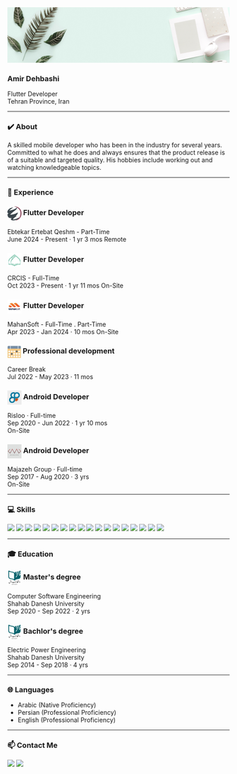 <img src="banner.png" width="fill">

### Amir Dehbashi
Flutter Developer <br/>
Tehran Province, Iran

-----------------------------------------------------------------------------------------------------------------------------------------------------------------------------------

### ✔️ About

A skilled mobile developer who has been in the industry for several years. Committed to what he does and always ensures that the product release is of a suitable and targeted quality. His hobbies include working out and watching knowledgeable topics.

-----------------------------------------------------------------------------------------------------------------------------------------------------------------------------------

### 📌 Experience

  <h3><img align="center" height="32px" src="ebtekar.png"> Flutter Developer</h3>
  Ebtekar Ertebat Qeshm - Part-Time <br/>
  June 2024 - Present · 1 yr 3 mos
  Remote

  <h3><img align="center" height="32px" src="crcis.jpg"> Flutter Developer</h3>
  CRCIS - Full-Time <br/>
  Oct 2023 - Present · 1 yr 11 mos
  On-Site

  <h3><img align="center" height="32px" src="mahansoft.jpg"> Flutter Developer</h3>
  MahanSoft - Full-Time . Part-Time <br/>
  Apr 2023 - Jan 2024 · 10 mos
  On-Site

  <h3><img align="center" height="28px" src="career.jpg"> Professional development</h3>
  Career Break <br/>
  Jul 2022 - May 2023 · 11 mos

  <h3><img align="center" height="32px" src="risloo.jpg"> Android Developer</h3>
  Risloo · Full-time <br/>
  Sep 2020 - Jun 2022 · 1 yr 10 mos <br/>
  On-Site
  
  <h3><img align="center" height="32px" src="majazeh.jpg"> Android Developer</h3>
  Majazeh Group · Full-time <br/>
  Sep 2017 - Aug 2020 · 3 yrs <br/>
  On-Site

-----------------------------------------------------------------------------------------------------------------------------------------------------------------------------------

### 💻 Skills

[![](https://img.shields.io/badge/Android-3DDC84?style=flat&logo=Android&logoColor=white)](https://developer.android.com/studio)
[![](https://img.shields.io/badge/Flutter-2cb7f6?style=flat&logo=Flutter&logoColor=white)](https://flutter.dev)
[![](https://img.shields.io/badge/Java-f0931c?style=flat&logo=Oracle&logoColor=white)](https://oracle.com/java)
[![](https://img.shields.io/badge/Dart-02589b?style=flat&logo=Dart&logoColor=white)](https://dart.dev)
[![](https://img.shields.io/badge/Android%20Studio-3DDC84?style=flat&logo=Android%20Studio&logoColor=white)](https://developer.android.com/studio)
[![](https://img.shields.io/badge/Visual%20Studio%20Code-3ca5ea?style=flat&logo=Visual%20Studio%20Code&logoColor=white)](https://code.visualstudio.com/)
[![](https://img.shields.io/badge/Trello-0079BF?style=flat&logo=Trello&logoColor=white)](https://trello.com)
[![](https://img.shields.io/badge/ClickUp-7b68ee?style=flat&logo=ClickUp&logoColor=white)](https://clickup.com)
[![](https://img.shields.io/badge/Jira-2684ff?style=flat&logo=Jira&logoColor=white)](https://atlassian.com/software/jira)
[![](https://img.shields.io/badge/Swagger-3DDC84?style=flat&logo=Swagger&logoColor=white)](https://swagger.io)
[![](https://img.shields.io/badge/Postman-FF6C37?style=flat&logo=Postman&logoColor=white)](https://postman.com)
[![](https://img.shields.io/badge/MySql-00758f?style=flat&logo=MySql&logoColor=white)](https://www.mysql.com)
[![](https://img.shields.io/badge/Sentry-622e8b?style=flat&logo=Sentry&logoColor=white)](https://sentry.io)
[![](https://img.shields.io/badge/Firebase-ed7e0b?style=flat&logo=Firebase&logoColor=white)](https://firebase.google.com)
[![](https://img.shields.io/badge/Apache%20Jmeter-d22128?style=flat&logo=Apache%20Jmeter&logoColor=white)](https://jmeter.apache.org)
[![](https://img.shields.io/badge/Sonarqube-4c9bd6?style=flat&logo=Sonarqube&logoColor=white)](https://sonarqube.org)
[![](https://img.shields.io/badge/Git-f54d27?style=flat&logo=Git&logoColor=white)](https://git-scm.com)
[![](https://img.shields.io/badge/Jenkins-5a6268?style=flat&logo=Jenkins&logoColor=white)](https://jenkins.io)

-----------------------------------------------------------------------------------------------------------------------------------------------------------------------------------

### 🎓 Education

  <h3><img align="center" height="32px" src="shahabdanesh.jpg"> Master's degree</h3>
  Computer Software Engineering <br/>
  Shahab Danesh University <br/>
  Sep 2020 - Sep 2022 · 2 yrs <br/>

  <h3><img align="center" height="32px" src="shahabdanesh.jpg"> Bachlor's degree</h3>
  Electric Power Engineering <br/>
  Shahab Danesh University <br/>
  Sep 2014 - Sep 2018 · 4 yrs <br/>

-----------------------------------------------------------------------------------------------------------------------------------------------------------------------------------

### 🌐 Languages

* Arabic (Native Proficiency) <br/>
* Persian (Professional Proficiency) <br/>
* English (Professional Proficiency)

-----------------------------------------------------------------------------------------------------------------------------------------------------------------------------------

### 📫 Contact Me

[![](https://img.shields.io/badge/Telegram-2CA5E0?style=flat&logo=Telegram&logoColor=white)](https://telegram.me/a_dehbashi100)
[![](https://img.shields.io/badge/Linkedin-0A66C2?style=flat&logo=Linkedin&logoColor=white)](https://linkedin.com/in/adehbashi100)
